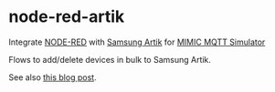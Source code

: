 # node-red-artik
Integrate [NODE-RED](https://nodered.org) with [Samsung Artik](https://www.artik.io/) for [MIMIC MQTT Simulator](http://gambitcomm.com/site/mqttsimulator.php)

Flows to add/delete devices in bulk to Samsung Artik.

See also [this blog post](http://gambitcomm.blogspot.com/2018/03/integrating-samsung-artik-and-mimic.html).
